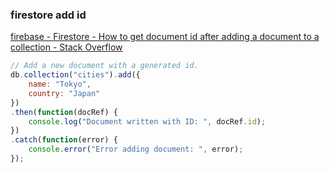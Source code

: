 ### firestore add id


[firebase - Firestore - How to get document id after adding a document to a collection - Stack Overflow](https://stackoverflow.com/questions/48740430/firestore-how-to-get-document-id-after-adding-a-document-to-a-collection "firebase - Firestore - How to get document id after adding a document to a collection - Stack Overflow")




```js
// Add a new document with a generated id.
db.collection("cities").add({
    name: "Tokyo",
    country: "Japan"
})
.then(function(docRef) {
    console.log("Document written with ID: ", docRef.id);
})
.catch(function(error) {
    console.error("Error adding document: ", error);
});
```
